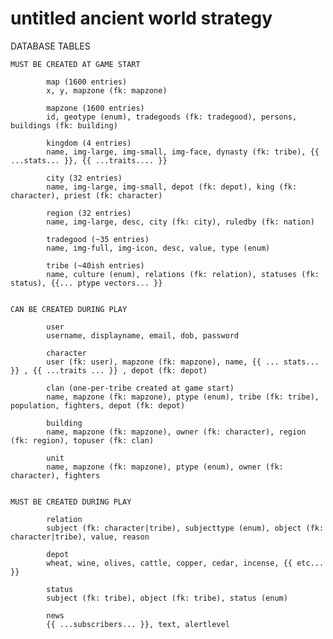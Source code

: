 untitled ancient world strategy
====

DATABASE TABLES

	MUST BE CREATED AT GAME START

			map (1600 entries)
			x, y, mapzone (fk: mapzone)

			mapzone (1600 entries)
			id, geotype (enum), tradegoods (fk: tradegood), persons, buildings (fk: building)

			kingdom (4 entries)
			name, img-large, img-small, img-face, dynasty (fk: tribe), {{ ...stats... }}, {{ ...traits.... }}

			city (32 entries)
			name, img-large, img-small, depot (fk: depot), king (fk: character), priest (fk: character)

			region (32 entries)
			name, img-large, desc, city (fk: city), ruledby (fk: nation)
			
			tradegood (~35 entries)
			name, img-full, img-icon, desc, value, type (enum)

			tribe (~40ish entries)
			name, culture (enum), relations (fk: relation), statuses (fk: status), {{... ptype vectors... }}


	CAN BE CREATED DURING PLAY

			user
			username, displayname, email, dob, password

			character
			user (fk: user), mapzone (fk: mapzone), name, {{ ... stats... }} , {{ ...traits ... }} , depot (fk: depot)

			clan (one-per-tribe created at game start)
			name, mapzone (fk: mapzone), ptype (enum), tribe (fk: tribe), population, fighters, depot (fk: depot)

			building
			name, mapzone (fk: mapzone), owner (fk: character), region (fk: region), topuser (fk: clan)

			unit
			name, mapzone (fk: mapzone), ptype (enum), owner (fk: character), fighters


	MUST BE CREATED DURING PLAY

			relation
			subject (fk: character|tribe), subjecttype (enum), object (fk: character|tribe), value, reason

			depot 
			wheat, wine, olives, cattle, copper, cedar, incense, {{ etc... }}

			status
			subject (fk: tribe), object (fk: tribe), status (enum)

			news
			{{ ...subscribers... }}, text, alertlevel

